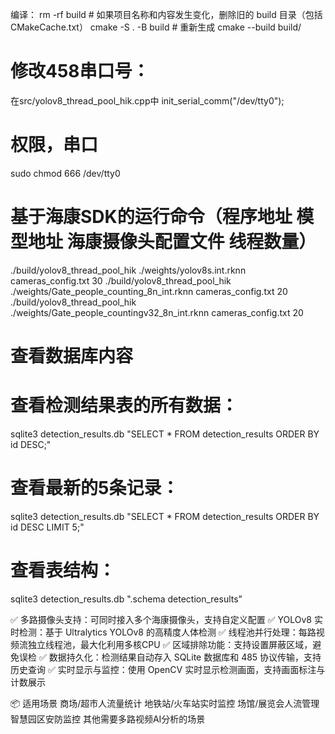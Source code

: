 编译：
rm -rf build  # 如果项目名称和内容发生变化，删除旧的 build 目录（包括 CMakeCache.txt）
cmake -S . -B build  # 重新生成
cmake --build build/

# 修改458串口号：
在src/yolov8_thread_pool_hik.cpp中 init_serial_comm("/dev/tty0");
# 权限，串口
sudo chmod 666 /dev/tty0

# 基于海康SDK的运行命令（程序地址 模型地址 海康摄像头配置文件 线程数量）
./build/yolov8_thread_pool_hik ./weights/yolov8s.int.rknn cameras_config.txt 30
./build/yolov8_thread_pool_hik ./weights/Gate_people_counting_8n_int.rknn cameras_config.txt 20
./build/yolov8_thread_pool_hik ./weights/Gate_people_countingv32_8n_int.rknn cameras_config.txt 20

# 查看数据库内容
# 查看检测结果表的所有数据：
sqlite3 detection_results.db "SELECT * FROM detection_results ORDER BY id DESC;"
# 查看最新的5条记录：
sqlite3 detection_results.db "SELECT * FROM detection_results ORDER BY id DESC LIMIT 5;"
# 查看表结构：
sqlite3 detection_results.db ".schema detection_results"

✅ 多路摄像头支持：可同时接入多个海康摄像头，支持自定义配置
✅ YOLOv8 实时检测：基于 Ultralytics YOLOv8 的高精度人体检测
✅ 线程池并行处理：每路视频流独立线程池，最大化利用多核CPU
✅ 区域排除功能：支持设置屏蔽区域，避免误检
✅ 数据持久化：检测结果自动存入 SQLite 数据库和 485 协议传输，支持历史查询
✅ 实时显示与监控：使用 OpenCV 实时显示检测画面，支持画面标注与计数展示

📦 适用场景
商场/超市人流量统计
地铁站/火车站实时监控
场馆/展览会人流管理
智慧园区安防监控
其他需要多路视频AI分析的场景
